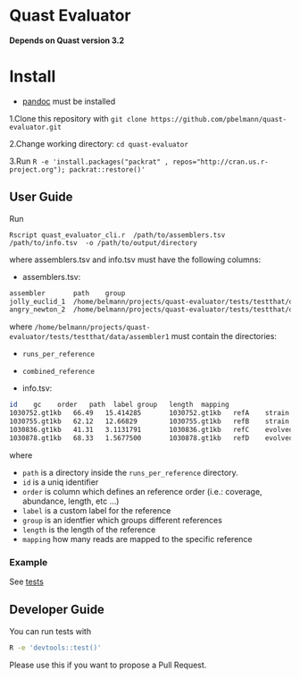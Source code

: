 # Quast Evaluator

**Depends on Quast version 3.2**

# Install

* [pandoc](http://pandoc.org/) must be installed 

1.Clone this repository with `git clone https://github.com/pbelmann/quast-evaluator.git`

2.Change working directory: `cd quast-evaluator ` 

3.Run `R -e 'install.packages("packrat" , repos="http://cran.us.r-project.org"); packrat::restore()'` 

## User Guide

Run 

`Rscript quast_evaluator_cli.r  /path/to/assemblers.tsv   /path/to/info.tsv  -o /path/to/output/directory`

where assemblers.tsv and info.tsv must have the following columns:

* assemblers.tsv:

~~~BASH
assembler       path	group
jolly_euclid_1  /home/belmann/projects/quast-evaluator/tests/testthat/data/assembler1	1
angry_newton_2  /home/belmann/projects/quast-evaluator/tests/testthat/data/assembler2	2
~~~

where `/home/belmann/projects/quast-evaluator/tests/testthat/data/assembler1` must contain the directories:

  * `runs_per_reference`
  * `combined_reference`

* info.tsv:

~~~BASH
id    gc    order   path  label	group	length	mapping	
1030752.gt1kb   66.49   15.414285       1030752.gt1kb   refA	strain	1200	43000
1030755.gt1kb   62.12   12.66829        1030755.gt1kb   refB	strain	2300	89999
1030836.gt1kb   41.31   3.1131791       1030836.gt1kb   refC	evolved	4500	76666
1030878.gt1kb   68.33   1.5677500       1030878.gt1kb   refD	evolved	8999	50000
~~~

where 
  * `path` is a directory inside the `runs_per_reference` directory.
  * `id` is a uniq identifier
  * `order` is column which defines an reference order (i.e.: coverage, abundance, length, etc ...)
  * `label` is a custom label for the reference 
  * `group` is an identfier which groups different references
  * `length` is the length of the reference
  * `mapping` how many reads are mapped to the specific reference

### Example

  See [tests](tests/testthat/test_quast_evaluator.r)

## Developer Guide

You can run tests with

~~~BASH
R -e 'devtools::test()'
~~~

Please use this if you want to propose a Pull Request.
